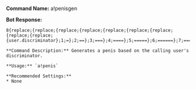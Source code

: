 **Command Name:** a!penisgen

**Bot Response:**
```{user.mention}'s penis size is **{math;{length;{replace;{replace;{replace;{replace;{replace;{replace;{replace;{replace;{replace;{user.discriminator};1;=};2;==};3;===};4;====};5;=====};6;======};7;=======};8;========};9;=========}}/2} inches** long.
8{replace;{replace;{replace;{replace;{replace;{replace;{replace;{replace;{replace;{user.discriminator};1;=};2;==};3;===};4;====};5;=====};6;======};7;=======};8;========};9;=========}D```

**Command Description:** Generates a penis based on the calling user's discriminator.

**Usage:** `a!penis`

**Recommended Settings:**
* None
